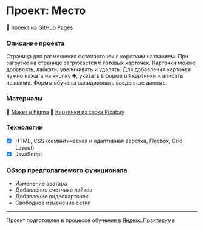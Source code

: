 # Проект: Место

:link: [проект на GitHub Pages](https://uralyanka.github.io/mesto/)

### Описание проекта

Cтраница для размещения фотокарточек с коротким названием.
При загрузке на странице загружается 6 готовых карточек.
Карточки можно добавлять, лайкать, увеличивать и удалять.
Для добавления карточки нужно нажать на кнопку :heavy_plus_sign:, указать в форме url картинки и вписать название.
Формы обучены валидировать введенные данные.

### Материалы

:link: [Макет в Figma](https://www.figma.com/file/2cn9N9jSkmxD84oJik7xL7/JavaScript.-Sprint-4?node-id=0%3A1)
:link: [Картинки из стока Pixabay](https://www.pixabay.com)

### Технологии

- [x] HTML, CSS (cемантическая и адаптивная верстка, Flexbox, Grid Layout)
- [x] JavaScript

### Обзор предполагаемого функционала
- Изменение аватара
- Добавление счетчика лайков
- Добавление видеокарточек
- Свободное изменение сетки

---
Проект подготовлен в процессе обучения в [Яндекс.Практикуме](https://practicum.yandex.ru/)

